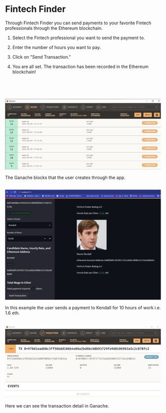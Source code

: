 # Fintech Finder

Through Fintech Finder you can send payments to your favorite Fintech professionals through the Ethereum blockchain. 

1) Select the Fintech professional you want to send the payment to.

2) Enter the number of hours you want to pay.

3) Click on "Send Transaction."

4) You are all set. The transaction has been recorded in the Ethereum blockchain!
<br>
<br>
<br>
<p align='center'> <img src='images/picture_blocks.JPG'></p>
The Ganache blocks that the user creates through the app. 
 <br>
  <br>
<p align='center'> <img src='images/picture_streamlit.JPG'></p>
In this example the user sends a payment to Kendall for 10 hours of work i.e. 1.6 eth.
<br>
<br>
<p align='center'> <img src='images/picture_transaction.JPG'></p>
Here we can see the transaction detail in Ganache.





